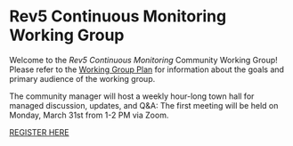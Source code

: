 # Rev5 Continuous Monitoring Working Group
Welcome to the *Rev5 Continuous Monitoring* Community Working Group! Please refer to the [Working Group Plan](https://github.com/FedRAMP/rev5-continuous-monitoring/blob/main/plan.md) for information about the goals and primary audience of the working group. 

The community manager will host a weekly hour-long town hall for managed discussion, updates, and Q&A: The first meeting will be held on Monday, March 31st from 1-2 PM via Zoom.

[REGISTER HERE](https://gsa.zoomgov.com/meeting/register/m39vhY_hSl6YRBwwpRPdgw)
